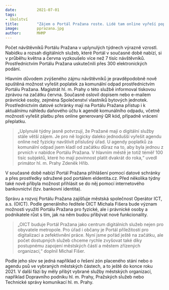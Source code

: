 ```yaml
---
date:         2021-07-01
tags:         
- školství
title:        "Zájem o Portál Pražana roste. Lidé tam online vyřeší poplatek za odpad a do konce roku také za parkování či psy"
image: 	      pprazana.jpg
author:       MHMP
---
```


Počet návštěvníků Portálu Pražana v uplynulých týdnech výrazně vzrostl. Nabídku a rozsah digitálních služeb, které Portál v současné době nabízí, si v průběhu května a června vyzkoušelo více než 7 tisíc návštěvníků. Prostřednictvím Portálu Pražana uskutečnili přes 300 elektronických podání.

Hlavním důvodem zvýšeného zájmu návštěvníků je pravděpodobně nově spuštěná možnost vyřešit poplatek za komunální odpad prostřednictvím Portálu Pražana. Magistrát hl. m. Prahy o této službě informoval tiskovou zprávou na začátku června. Současně oslovil dopisem nebo e-mailem právnické osoby, zejména Společenství vlastníků bytových jednotek. Prostřednictvím datové schránky mají na Portálu Pražana přístup i k aktuálnímu náhledu daňového účtu k agendě komunálního odpadu, včetně možnosti vyřešit platbu přes online generovaný QR kód, případně vrácení přeplatku.

> „Uplynulé týdny jasně potvrzují, že Pražané mají o digitální služby stále větší zájem. Je pro ně logicky daleko jednodušší vyřešit agendu online než fyzicky navštívit příslušný úřad. U agendy poplatků za komunální odpad jsem kladl od začátku důraz na to, aby byla jednou z prvních v nabídce Portálu Pražana. V hlavním městě je totiž téměř 100 tisíc subjektů, které ho mají povinnost platit dvakrát do roka,“ uvedl primátor hl. m. Prahy Zdeněk Hřib.

V současné době nabízí Portál Pražana přihlášení pomocí datové schránky a přes prostředky sdružené pod portálem eIdentita.cz. Před několika týdny také nově přibyla možnost přihlásit se do něj pomocí internetového bankovnictví (tzv. bankovní identita).

Správu a rozvoj Portálu Pražana zajišťuje městská společnost Operátor ICT, a.s. (OICT). Podle generálního ředitele OICT Michala Fišera bude význam možnosti využití Portálu Pražana pro fyzické, ale i právnické osoby a podnikatele růst s tím, jak na něm budou přibývat nové funkcionality.

> „OICT buduje Portál Pražana jako centrum digitálních služeb nejen pro obyvatele metropole. Pro úřad i občany je Portál příležitostí pro digitalizaci a zefektivnění práce. Nyní jsme pořád ještě na začátku, ale počet dostupných služeb chceme rychle zvyšovat také díky postupnému zapojení městských částí a městem zřízených organizací,“ doplnil Michal Fišer.

Podle jeho slov se jedná například o řešení zón placeného stání nebo o agendu psů ve vybraných městských částech, a to ještě do konce roku 2021. V další fázi by měly přibýt vybrané služby městských organizací, například Dopravního podniku hl. m. Prahy, Pražských služeb nebo Technické správy komunikací hl. m. Prahy.

